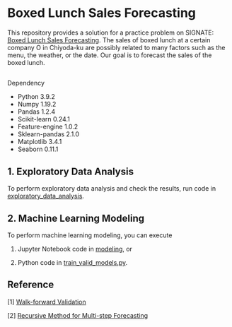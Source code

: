 # Boxed Lunch Sales Forecasting

This repository provides a solution for a practice problem on SIGNATE:  [Boxed Lunch Sales Forecasting](https://signate.jp/competitions/24
). The sales of boxed lunch at a certain company O in Chiyoda-ku are possibly related to many factors such as the menu, the weather, or the date. Our goal is to forecast the sales of the boxed lunch.

##
 Dependency

- Python 3.9.2
- Numpy 1.19.2
- Pandas 1.2.4
- Scikit-learn 0.24.1
- Feature-engine 1.0.2
- Sklearn-pandas 2.1.0
- Matplotlib 3.4.1
- Seaborn 0.11.1

## 1. Exploratory Data Analysis

To perform exploratory data analysis and check the results, run code in [exploratory_data_analysis](notebooks/exploratory_data_analysis.ipynb).

## 2. Machine Learning Modeling

To perform machine learning modeling, you can execute  

1. Jupyter Notebook code in [modeling](notebooks/modeling.ipynb), or

2. Python code in [train_valid_models.py](train_valid_models.py).

## Reference

[1] [Walk-forward Validation](https://machinelearningmastery.com/backtest-machine-learning-models-time-series-forecasting)

[2] [Recursive Method for Multi-step Forecasting](https://machinelearningmastery.com/multi-step-time-series-forecasting/)




